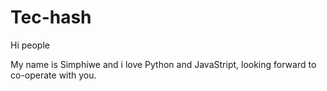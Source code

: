 # Tec-hash

Hi people 

My name is Simphiwe and i love Python and JavaStript,  looking forward to co-operate with you. 
